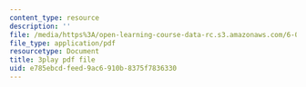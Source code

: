 ```yaml
---
content_type: resource
description: ''
file: /media/https%3A/open-learning-course-data-rc.s3.amazonaws.com/6-041-probabilistic-systems-analysis-and-applied-probability-fall-2010/e785ebcdfeed9ac6910b8375f7836330_3MOahpLxj6A.pdf
file_type: application/pdf
resourcetype: Document
title: 3play pdf file
uid: e785ebcd-feed-9ac6-910b-8375f7836330
---
```

